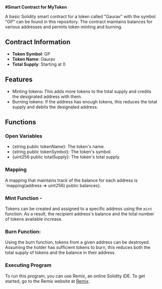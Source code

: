 **#Smart Contract for MyToken**

A basic Solidity smart contract for a token called "Gaurav" with the symbol "GP" can be found in this repository. The contract maintains balances for various addresses and permits token minting and burning.

## Contract Information

- **Token Symbol**: GP
- **Token Name**: Gaurav
- **Total Supply**: Starting at 0

## Features

- Minting tokens: This adds more tokens to the total supply and credits the designated address with them.
- Burning tokens: If the address has enough tokens, this reduces the total supply and debits the designated address.

## Functions

### Open Variables

- {string public tokenName}: The token's name.
- {string public tokenSymbol}: The token's symbol.
- {uint256 public totalSupply}: The token's total supply.

### Mapping

A mapping that maintains track of the balance for each address is `mapping(address => uint256) public balances}.

### Mint Function - 

Tokens can be created and assigned to a specific address using the `mint` function. As a result, the recipient address's balance and the total number of tokens available increase.

### Burn Function: 

Using the burn function, tokens from a given address can be destroyed. Assuming the holder has sufficient tokens to burn, this reduces both the total supply of tokens and the balance in their address.

### Executing Program

To run this program, you can use Remix, an online Solidity IDE. To get started, go to the Remix website at [Remix](https://remix.ethereum.org/).
